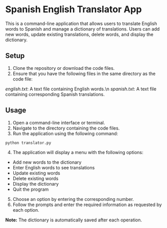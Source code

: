 # Spanish English Translator App
This is a command-line application that allows users to translate English words to Spanish and manage a dictionary of translations. Users can add new words, update existing translations, delete words, and display the dictionary.
## Setup
1. Clone the repository or download the code files.
2. Ensure that you have the following files in the same directory as the code file:

*english.txt*: A text file containing English words.\n
*spanish.txt*: A text file containing corresponding Spanish translations.
## Usage
1. Open a command-line interface or terminal.
2. Navigate to the directory containing the code files.
3. Run the application using the following command:
```python
python translator.py
```
4. The application will display a menu with the following options:
* Add new words to the dictionary
* Enter English words to see translations
* Update existing words
* Delete existing words
* Display the dictionary
* Quit the program
5. Choose an option by entering the corresponding number.
6. Follow the prompts and enter the required information as requested by each option.

**Note:** The dictionary is automatically saved after each operation.
